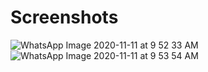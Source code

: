 # Screenshots

![WhatsApp Image 2020-11-11 at 9 52 33 AM](https://user-images.githubusercontent.com/61753161/98765375-0f4b6300-2404-11eb-9ce6-09d0e8e80690.jpeg)
![WhatsApp Image 2020-11-11 at 9 53 54 AM](https://user-images.githubusercontent.com/61753161/98765551-63eede00-2404-11eb-9593-c28458f39353.jpeg)
